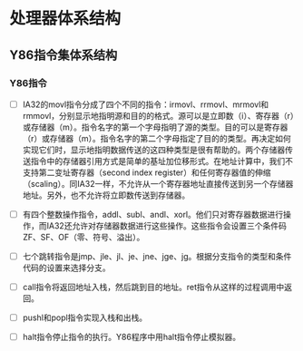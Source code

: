 # 处理器体系结构

## Y86指令集体系结构

### Y86指令

- [ ] IA32的movl指令分成了四个不同的指令：irmovl、rrmovl、mrmovl和rmmovl，分别显示地指明源和目的的格式。源可以是立即数（i）、寄存器（r）或存储器（m）。指令名字的第一个字母指明了源的类型。目的可以是寄存器（r）或存储器（m）。指令名字的第二个字母指定了目的的类型。再决定如何实现它们时，显示地指明数据传送的这四种类型是很有帮助的。两个存储器传送指令中的存储器引用方式是简单的基址加位移形式。在地址计算中，我们不支持第二变址寄存器（second index register）和任何寄存器值的伸缩（scaling）。同IA32一样，不允许从一个寄存器地址直接传送到另一个存储器地址。另外，也不允许将立即数传送到存储器。
- [ ] 有四个整数操作指令，addl、subl、andl、xorl。他们只对寄存器数据进行操作，而IA32还允许对存储器数据进行这些操作。这些指令会设置三个条件码ZF、SF、OF（零、符号、溢出）。
- [ ] 七个跳转指令是jmp、jle、jl、je、jne、jge、jg。根据分支指令的类型和条件代码的设置来选择分支。
- [ ] call指令将返回地址入栈，然后跳到目的地址。ret指令从这样的过程调用中返回。
- [ ] pushl和popl指令实现入栈和出栈。
- [ ] halt指令停止指令的执行。Y86程序中用halt指令停止模拟器。
 